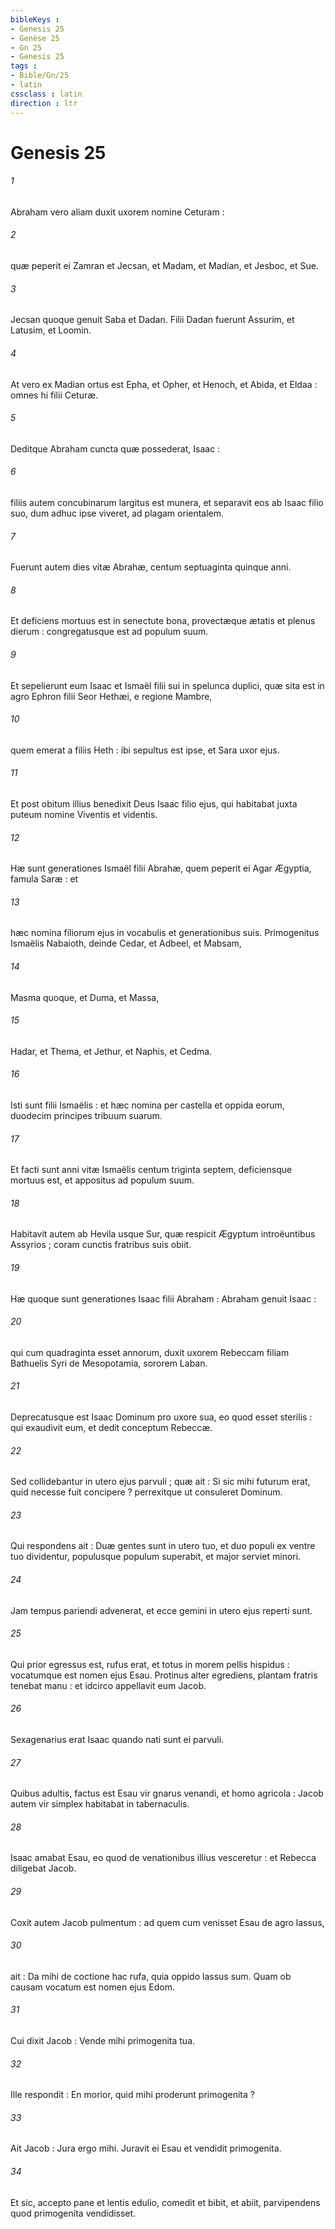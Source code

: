 ```yaml
---
bibleKeys : 
- Genesis 25
- Genèse 25
- Gn 25
- Genesis 25
tags : 
- Bible/Gn/25
- latin
cssclass : latin
direction : ltr
---
```


# Genesis 25

###### 1
Abraham vero aliam duxit uxorem nomine Ceturam :
###### 2
quæ peperit ei Zamran et Jecsan, et Madam, et Madian, et Jesboc, et Sue.
###### 3
Jecsan quoque genuit Saba et Dadan. Filii Dadan fuerunt Assurim, et Latusim, et Loomin.
###### 4
At vero ex Madian ortus est Epha, et Opher, et Henoch, et Abida, et Eldaa : omnes hi filii Ceturæ.
###### 5
Deditque Abraham cuncta quæ possederat, Isaac :
###### 6
filiis autem concubinarum largitus est munera, et separavit eos ab Isaac filio suo, dum adhuc ipse viveret, ad plagam orientalem.
###### 7
Fuerunt autem dies vitæ Abrahæ, centum septuaginta quinque anni.
###### 8
Et deficiens mortuus est in senectute bona, provectæque ætatis et plenus dierum : congregatusque est ad populum suum.
###### 9
Et sepelierunt eum Isaac et Ismaël filii sui in spelunca duplici, quæ sita est in agro Ephron filii Seor Hethæi, e regione Mambre,
###### 10
quem emerat a filiis Heth : ibi sepultus est ipse, et Sara uxor ejus.
###### 11
Et post obitum illius benedixit Deus Isaac filio ejus, qui habitabat juxta puteum nomine Viventis et videntis.
###### 12
Hæ sunt generationes Ismaël filii Abrahæ, quem peperit ei Agar Ægyptia, famula Saræ : et
###### 13
hæc nomina filiorum ejus in vocabulis et generationibus suis. Primogenitus Ismaëlis Nabaioth, deinde Cedar, et Adbeel, et Mabsam,
###### 14
Masma quoque, et Duma, et Massa,
###### 15
Hadar, et Thema, et Jethur, et Naphis, et Cedma.
###### 16
Isti sunt filii Ismaëlis : et hæc nomina per castella et oppida eorum, duodecim principes tribuum suarum.
###### 17
Et facti sunt anni vitæ Ismaëlis centum triginta septem, deficiensque mortuus est, et appositus ad populum suum.
###### 18
Habitavit autem ab Hevila usque Sur, quæ respicit Ægyptum introëuntibus Assyrios ; coram cunctis fratribus suis obiit.
###### 19
Hæ quoque sunt generationes Isaac filii Abraham : Abraham genuit Isaac :
###### 20
qui cum quadraginta esset annorum, duxit uxorem Rebeccam filiam Bathuelis Syri de Mesopotamia, sororem Laban.
###### 21
Deprecatusque est Isaac Dominum pro uxore sua, eo quod esset sterilis : qui exaudivit eum, et dedit conceptum Rebeccæ.
###### 22
Sed collidebantur in utero ejus parvuli ; quæ ait : Si sic mihi futurum erat, quid necesse fuit concipere ? perrexitque ut consuleret Dominum.
###### 23
Qui respondens ait : Duæ gentes sunt in utero tuo, et duo populi ex ventre tuo dividentur, populusque populum superabit, et major serviet minori.
###### 24
Jam tempus pariendi advenerat, et ecce gemini in utero ejus reperti sunt.
###### 25
Qui prior egressus est, rufus erat, et totus in morem pellis hispidus : vocatumque est nomen ejus Esau. Protinus alter egrediens, plantam fratris tenebat manu : et idcirco appellavit eum Jacob.
###### 26
Sexagenarius erat Isaac quando nati sunt ei parvuli.
###### 27
Quibus adultis, factus est Esau vir gnarus venandi, et homo agricola : Jacob autem vir simplex habitabat in tabernaculis.
###### 28
Isaac amabat Esau, eo quod de venationibus illius vesceretur : et Rebecca diligebat Jacob.
###### 29
Coxit autem Jacob pulmentum : ad quem cum venisset Esau de agro lassus,
###### 30
ait : Da mihi de coctione hac rufa, quia oppido lassus sum. Quam ob causam vocatum est nomen ejus Edom.
###### 31
Cui dixit Jacob : Vende mihi primogenita tua.
###### 32
Ille respondit : En morior, quid mihi proderunt primogenita ?
###### 33
Ait Jacob : Jura ergo mihi. Juravit ei Esau et vendidit primogenita.
###### 34
Et sic, accepto pane et lentis edulio, comedit et bibit, et abiit, parvipendens quod primogenita vendidisset.
